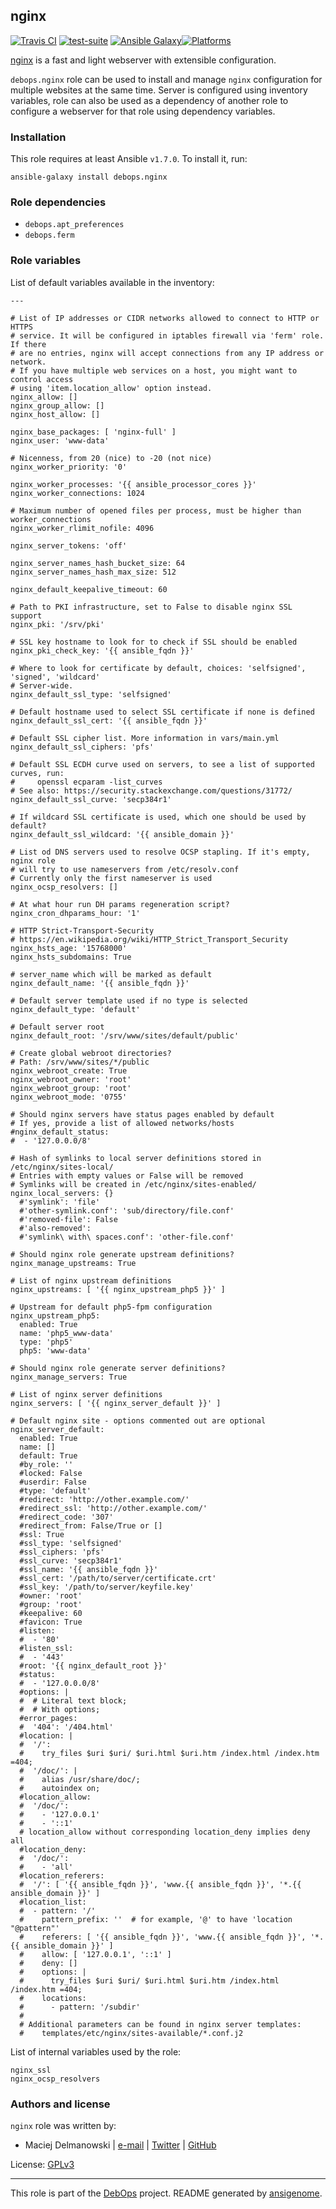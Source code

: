 ## nginx

[![Travis CI](https://secure.travis-ci.org/debops/ansible-nginx.png)](http://travis-ci.org/debops/ansible-nginx) [![test-suite](http://img.shields.io/badge/test--suite-ansible--nginx-blue.svg)](https://github.com/debops/test-suite/tree/master/ansible-nginx/) [![Ansible Galaxy](http://img.shields.io/badge/galaxy-debops.nginx-660198.svg)](https://galaxy.ansible.com/list#/roles/1580)[![Platforms](http://img.shields.io/badge/platforms-debian%20|%20ubuntu-lightgrey.svg)](#)

[nginx](http://nginx.org/) is a fast and light webserver with extensible
configuration.

`debops.nginx` role can be used to install and manage `nginx` configuration
for multiple websites at the same time. Server is configured using
inventory variables, role can also be used as a dependency of another role
to configure a webserver for that role using dependency variables.


### Installation

This role requires at least Ansible `v1.7.0`. To install it, run:

    ansible-galaxy install debops.nginx



### Role dependencies

- `debops.apt_preferences`
- `debops.ferm`



### Role variables

List of default variables available in the inventory:

    ---
    
    # List of IP addresses or CIDR networks allowed to connect to HTTP or HTTPS
    # service. It will be configured in iptables firewall via 'ferm' role. If there
    # are no entries, nginx will accept connections from any IP address or network.
    # If you have multiple web services on a host, you might want to control access
    # using 'item.location_allow' option instead.
    nginx_allow: []
    nginx_group_allow: []
    nginx_host_allow: []
    
    nginx_base_packages: [ 'nginx-full' ]
    nginx_user: 'www-data'
    
    # Nicenness, from 20 (nice) to -20 (not nice)
    nginx_worker_priority: '0'
    
    nginx_worker_processes: '{{ ansible_processor_cores }}'
    nginx_worker_connections: 1024
    
    # Maximum number of opened files per process, must be higher than worker_connections
    nginx_worker_rlimit_nofile: 4096
    
    nginx_server_tokens: 'off'
    
    nginx_server_names_hash_bucket_size: 64
    nginx_server_names_hash_max_size: 512
    
    nginx_default_keepalive_timeout: 60
    
    # Path to PKI infrastructure, set to False to disable nginx SSL support
    nginx_pki: '/srv/pki'
    
    # SSL key hostname to look for to check if SSL should be enabled
    nginx_pki_check_key: '{{ ansible_fqdn }}'
    
    # Where to look for certificate by default, choices: 'selfsigned', 'signed', 'wildcard'
    # Server-wide.
    nginx_default_ssl_type: 'selfsigned'
    
    # Default hostname used to select SSL certificate if none is defined
    nginx_default_ssl_cert: '{{ ansible_fqdn }}'
    
    # Default SSL cipher list. More information in vars/main.yml
    nginx_default_ssl_ciphers: 'pfs'
    
    # Default SSL ECDH curve used on servers, to see a list of supported curves, run:
    #     openssl ecparam -list_curves
    # See also: https://security.stackexchange.com/questions/31772/
    nginx_default_ssl_curve: 'secp384r1'
    
    # If wildcard SSL certificate is used, which one should be used by default?
    nginx_default_ssl_wildcard: '{{ ansible_domain }}'
    
    # List od DNS servers used to resolve OCSP stapling. If it's empty, nginx role
    # will try to use nameservers from /etc/resolv.conf
    # Currently only the first nameserver is used
    nginx_ocsp_resolvers: []
    
    # At what hour run DH params regeneration script?
    nginx_cron_dhparams_hour: '1'
    
    # HTTP Strict-Transport-Security
    # https://en.wikipedia.org/wiki/HTTP_Strict_Transport_Security
    nginx_hsts_age: '15768000'
    nginx_hsts_subdomains: True
    
    # server_name which will be marked as default
    nginx_default_name: '{{ ansible_fqdn }}'
    
    # Default server template used if no type is selected
    nginx_default_type: 'default'
    
    # Default server root
    nginx_default_root: '/srv/www/sites/default/public'
    
    # Create global webroot directories?
    # Path: /srv/www/sites/*/public
    nginx_webroot_create: True
    nginx_webroot_owner: 'root'
    nginx_webroot_group: 'root'
    nginx_webroot_mode: '0755'
    
    # Should nginx servers have status pages enabled by default
    # If yes, provide a list of allowed networks/hosts
    #nginx_default_status:
    #  - '127.0.0.0/8'
    
    # Hash of symlinks to local server definitions stored in /etc/nginx/sites-local/
    # Entries with empty values or False will be removed
    # Symlinks will be created in /etc/nginx/sites-enabled/
    nginx_local_servers: {}
      #'symlink': 'file'
      #'other-symlink.conf': 'sub/directory/file.conf'
      #'removed-file': False
      #'also-removed':
      #'symlink\ with\ spaces.conf': 'other-file.conf'
    
    # Should nginx role generate upstream definitions?
    nginx_manage_upstreams: True
    
    # List of nginx upstream definitions
    nginx_upstreams: [ '{{ nginx_upstream_php5 }}' ]
    
    # Upstream for default php5-fpm configuration
    nginx_upstream_php5:
      enabled: True
      name: 'php5_www-data'
      type: 'php5'
      php5: 'www-data'
    
    # Should nginx role generate server definitions?
    nginx_manage_servers: True
    
    # List of nginx server definitions
    nginx_servers: [ '{{ nginx_server_default }}' ]
    
    # Default nginx site - options commented out are optional
    nginx_server_default:
      enabled: True
      name: []
      default: True
      #by_role: ''
      #locked: False
      #userdir: False
      #type: 'default'
      #redirect: 'http://other.example.com/'
      #redirect_ssl: 'http://other.example.com/'
      #redirect_code: '307'
      #redirect_from: False/True or []
      #ssl: True
      #ssl_type: 'selfsigned'
      #ssl_ciphers: 'pfs'
      #ssl_curve: 'secp384r1'
      #ssl_name: '{{ ansible_fqdn }}'
      #ssl_cert: '/path/to/server/certificate.crt'
      #ssl_key: '/path/to/server/keyfile.key'
      #owner: 'root'
      #group: 'root'
      #keepalive: 60
      #favicon: True
      #listen:
      #  - '80'
      #listen_ssl:
      #  - '443'
      #root: '{{ nginx_default_root }}'
      #status:
      #  - '127.0.0.0/8'
      #options: |
      #  # Literal text block;
      #  # With options;
      #error_pages:
      #  '404': '/404.html'
      #location: |
      #  '/':
      #    try_files $uri $uri/ $uri.html $uri.htm /index.html /index.htm =404;
      #  '/doc/': |
      #    alias /usr/share/doc/;
      #    autoindex on;
      #location_allow:
      #  '/doc/':
      #    - '127.0.0.1'
      #    - '::1'
      # location_allow without corresponding location_deny implies deny all
      #location_deny:
      #  '/doc/':
      #    - 'all'
      #location_referers:
      #  '/': [ '{{ ansible_fqdn }}', 'www.{{ ansible_fqdn }}', '*.{{ ansible_domain }}' ]
      #location_list:
      #  - pattern: '/'
      #    pattern_prefix: ''  # for example, '@' to have 'location "@pattern"'
      #    referers: [ '{{ ansible_fqdn }}', 'www.{{ ansible_fqdn }}', '*.{{ ansible_domain }}' ]
      #    allow: [ '127.0.0.1', '::1' ]
      #    deny: []
      #    options: |
      #      try_files $uri $uri/ $uri.html $uri.htm /index.html /index.htm =404;
      #    locations:
      #      - pattern: '/subdir'
      #
      # Additional parameters can be found in nginx server templates:
      #    templates/etc/nginx/sites-available/*.conf.j2



List of internal variables used by the role:

    nginx_ssl
    nginx_ocsp_resolvers


### Authors and license

`nginx` role was written by:

- Maciej Delmanowski | [e-mail](mailto:drybjed@gmail.com) | [Twitter](https://twitter.com/drybjed) | [GitHub](https://github.com/drybjed)

License: [GPLv3](https://tldrlegal.com/license/gnu-general-public-license-v3-(gpl-3))

***

This role is part of the [DebOps](http://debops.org/) project. README generated by [ansigenome](https://github.com/nickjj/ansigenome/).
